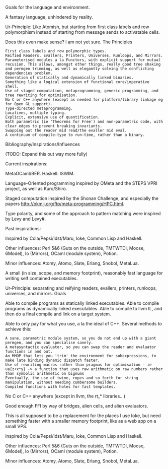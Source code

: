 Goals for the language and environment.

A fantasy language, unhindered by reality.

Ur-Principle: Like Atomish, but starting from first class labels and row polymorphism instead of starting from message sends to activatable cells.

Does this even make sense? I am not yet sure.
The Principles

    First class labels and row polymorphic types.
    Reified Readers, Evallers, Printers, Universes, Runloops, and Mirrors.
    Parameterised modules a la Functors, with explicit support for mutual recusion. This allows, amongst other things, really good tree shaking and permgen trimming, as well as elegantly solving the conflicting dependencies problem.
    Generation of statically and dynamically linked binaries.
    Something like a logical extension of functional core/imperative shell.
    Use of staged computation, metaprogramming, generic programming, and tree rewriting for optimisation.
    No C or C++ anywhere (except as needed for platform/library linkage eg for Open GL support).
    Type-directed metaprogramming.
    Locatives, multiple typing.
    Explicit, extensive use of quantification.
    Both parametric (ie 'Theorems for Free') and non-parametric code, with clear edges to prevent breaking invariants.
    Swapping out the reader mid read/the evaller mid eval.
    A continuum of compile-type to run-time, rather than a binary.

Bibliography/Inspirations/Influences

(TODO: Expand this out way more fully)

Current inspirations:

MetaOCaml/BER. Haskell. ISWIM.

Language-Oriented programming inspired by OMeta and the STEPS VPRI project, as well as Kuro/Shiro.

Staged computation inspired by the Shonan Challenge, and especially the papers http://okmij.org/ftp/meta-programming/HPC.html.

Type polarity, and some of the approach to pattern matching were inspired by Levy and Levy#.

Past inspirations:

Inspired by Cola/Pepsi/Idst/Maru, Ioke, Common Lisp and Haskell.

Other influences: Perl 5&6 (Guts on the outside, TMTWTDI, Moose, 6Model), Io (Mirrors), OCaml (module system), Potion.

Minor influences: Atomy, Atomo, Slate, Erlang, Snobol, MetaLua.

A small (in size, scope, and memory footprint), reasonably fast language for writing self contained executables.

Ur-Principle: separating and reifying readers, evallers, printers, runloops, universes, and mirrors.
Goals

Able to compile programs as statically linked executables. Able to compile programs as dynamically linked executables. Able to compile to llvm IL, and then do a final compile and link on a target system.

Able to only pay for what you use, a la the ideal of C++. Several methods to achieve this:

    A sane, parametric module system, so you do not end up with a giant permgen, and you can specialise sanely.
    A metasyntactic evaluator, so you can swap the reader and evaluator functions in and out.
    An MMOP that lets you 'trim' the environment for subexpressions, to make late binding dynamic dispatch faster.
    Use of rewriting macros rather than pragmas for optimisation - ie ua{z+x*y} -> a function that uses raw arithmetic on raw numbers rather than symbolic arithmetic on bignums
    Eventually, the use of twine, ropes and so forth for string manipulation, without needing cumbersome builders.
    Compiled functions with holes for fast templates.

No C or C++ anywhere (except in llvm, the rt_* libraries...)

Good enough FFI by way of bridges, alien cells, and alien evaluators.

This is all supposed to be a replacement for the places I use Ioke, but need something faster with a smaller memory footprint, like as a web app on a small VPS.

Inspired by Cola/Pepsi/Idst/Maru, Ioke, Common Lisp and Haskell.

Other influences: Perl 5&6 (Guts on the outside, TMTWTDI, Moose, 6Model), Io (Mirrors), OCaml (module system), Potion.

Minor influences: Atomy, Atomo, Slate, Erlang, Snobol, MetaLua.
